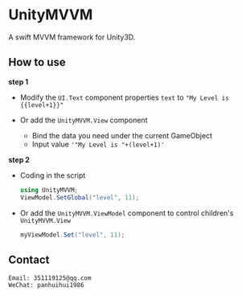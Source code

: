 # UnityMVVM

A swift MVVM framework for Unity3D.

## How to use

**step 1**

- Modify the `UI.Text` component properties `text` to `"My Level is {{level+1}}"`

- Or add the `UnityMVVM.View` component
  - Bind the data you need under the current GameObject
  - Input value `'"My Level is "+(level+1)'`

**step 2**
* Coding in the script
  ```C#
  using UnityMVVM;
  ViewModel.SetGlobal("level", 11);
  ```

* Or add the `UnityMVVM.ViewModel` component to control children's `UnityMVVM.View`
  ```C#
  myViewModel.Set("level", 11);
  ```
  
## Contact
    Email: 351119125@qq.com
    WeChat: panhuihui1986
